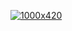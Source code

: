 [![1000x420](https://raw.githubusercontent.com/yursky/yursky/master/file/emerald.gif "Yuriy Minin")](https://github.com/yursky)

